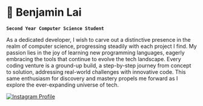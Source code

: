 # 🐓 Benjamin Lai

**`Second Year Computer Science Student`**

As a dedicated developer, I wish to carve out a distinctive presence in the realm of computer science, progressing steadily with each project I find. My passion lies in the joy of learning new programming languages, eagerly embracing the tools that continue to evolve the tech landscape. Every coding venture is a ground-up build, a step-by-step journey from concept to solution, addressing real-world challenges with innovative code. This same enthusiasm for discovery and mastery propels me forward as I explore the ever-expanding universe of tech.

<p align="left">
<a href="https://www.instagram.com/b4nny_49/"> 
    <img alt="Instagram Profile" src="https://custom-icon-badges.demolab.com/badge/custom-hello-blue.svg?logo=mail&logoColor=white">
</a>
</p>


